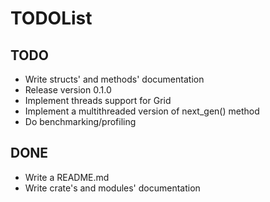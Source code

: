 # TODOList

## TODO
* Write structs' and methods' documentation
* Release version 0.1.0
* Implement threads support for Grid
* Implement a multithreaded version of next_gen() method
* Do benchmarking/profiling

## DONE
* Write a README.md
* Write crate's and modules' documentation
